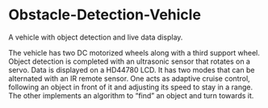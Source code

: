 # Obstacle-Detection-Vehicle
A vehicle with object detection and live data display.

The vehicle has two DC motorized wheels along with a third support wheel. Object detection is completed with an ultrasonic sensor that rotates on a servo. Data is displayed on a HD44780 LCD. It has two modes that can be alternated with an IR remote sensor. One acts as adaptive cruise control, following an object in front of it and adjusting its speed to stay in a range. The other implements an algorithm to “find” an object and turn towards it.
